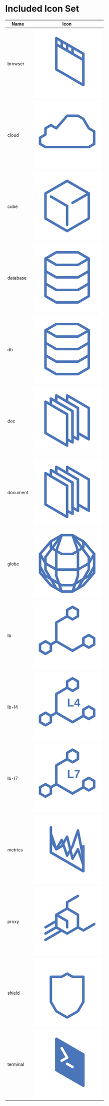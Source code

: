 # Included Icon Set

| Name | Icon |
| ---- | ---- |
| browser | ![browser](img/included/browser.svg) |
| cloud | ![cloud](img/included/cloud.svg) |
| cube | ![cube](img/included/cube.svg) |
| database | ![database](img/included/database.svg) |
| db | ![db](img/included/db.svg) |
| doc | ![doc](img/included/doc.svg) |
| document | ![document](img/included/document.svg) |
| globe | ![globe](img/included/globe.svg) |
| lb | ![lb](img/included/lb.svg) |
| lb-l4 | ![lb-l4](img/included/lb-l4.svg) |
| lb-l7 | ![lb-l7](img/included/lb-l7.svg) |
| metrics | ![metrics](img/included/metrics.svg) |
| proxy | ![proxy](img/included/proxy.svg) |
| shield | ![shield](img/included/shield.svg) |
| terminal | ![terminal](img/included/terminal.svg) |
